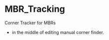 MBR_Tracking
============

Corner Tracker for MBRs
- in the middle of editing manual corner finder.
